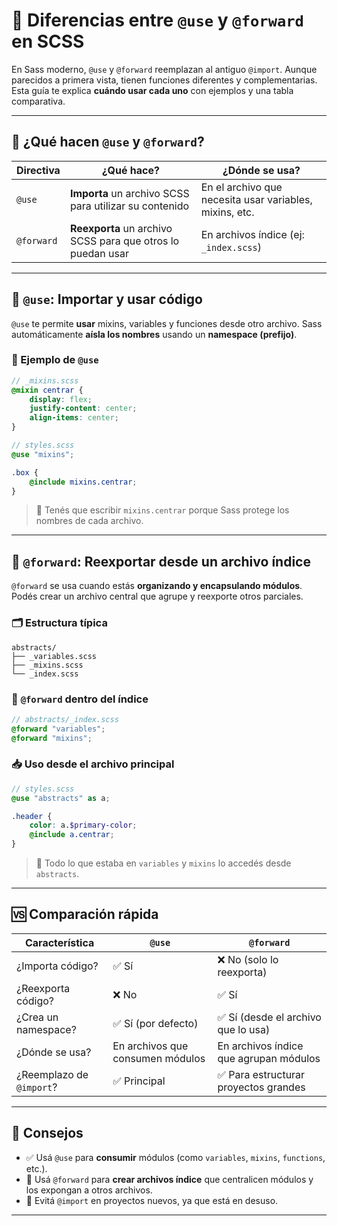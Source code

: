 # 🔄 Diferencias entre `@use` y `@forward` en SCSS

En Sass moderno, `@use` y `@forward` reemplazan al antiguo `@import`. Aunque parecidos a primera vista, tienen funciones diferentes y complementarias. Esta guía te explica **cuándo usar cada uno** con ejemplos y una tabla comparativa.

---

## 🎯 ¿Qué hacen `@use` y `@forward`?

| Directiva  | ¿Qué hace?                                                  | ¿Dónde se usa?                                          |
| ---------- | ----------------------------------------------------------- | ------------------------------------------------------- |
| `@use`     | **Importa** un archivo SCSS para utilizar su contenido      | En el archivo que necesita usar variables, mixins, etc. |
| `@forward` | **Reexporta** un archivo SCSS para que otros lo puedan usar | En archivos índice (ej: `_index.scss`)                  |

---

## 🧩 `@use`: Importar y usar código

`@use` te permite **usar** mixins, variables y funciones desde otro archivo. Sass automáticamente **aísla los nombres** usando un **namespace (prefijo)**.

### 🧪 Ejemplo de `@use`

```scss
// _mixins.scss
@mixin centrar {
    display: flex;
    justify-content: center;
    align-items: center;
}
```

```scss
// styles.scss
@use "mixins";

.box {
    @include mixins.centrar;
}
```

> 🧠 Tenés que escribir `mixins.centrar` porque Sass protege los nombres de cada archivo.

---

## 🔁 `@forward`: Reexportar desde un archivo índice

`@forward` se usa cuando estás **organizando y encapsulando módulos**. Podés crear un archivo central que agrupe y reexporte otros parciales.

### 🗂️ Estructura típica

```
abstracts/
├── _variables.scss
├── _mixins.scss
└── _index.scss
```

### 🔁 `@forward` dentro del índice

```scss
// abstracts/_index.scss
@forward "variables";
@forward "mixins";
```

### 📥 Uso desde el archivo principal

```scss
// styles.scss
@use "abstracts" as a;

.header {
    color: a.$primary-color;
    @include a.centrar;
}
```

> 🎯 Todo lo que estaba en `variables` y `mixins` lo accedés desde `abstracts`.

---

## 🆚 Comparación rápida

| Característica           | `@use`                           | `@forward`                             |
| ------------------------ | -------------------------------- | -------------------------------------- |
| ¿Importa código?         | ✅ Sí                            | ❌ No (solo lo reexporta)              |
| ¿Reexporta código?       | ❌ No                            | ✅ Sí                                  |
| ¿Crea un namespace?      | ✅ Sí (por defecto)              | ✅ Sí (desde el archivo que lo usa)    |
| ¿Dónde se usa?           | En archivos que consumen módulos | En archivos índice que agrupan módulos |
| ¿Reemplazo de `@import`? | ✅ Principal                     | ✅ Para estructurar proyectos grandes  |

---

## 🧠 Consejos

-   ✅ Usá `@use` para **consumir** módulos (como `variables`, `mixins`, `functions`, etc.).
-   🧩 Usá `@forward` para **crear archivos índice** que centralicen módulos y los expongan a otros archivos.
-   🛑 Evitá `@import` en proyectos nuevos, ya que está en desuso.

---
